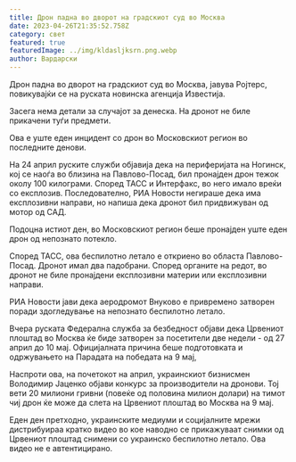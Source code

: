 ```yaml
---
title: Дрон падна во дворот на градскиот суд во Москва
date: 2023-04-26T21:35:52.758Z
category: свет
featured: true
featuredImage: ../img/kldasljksrn.png.webp
author: Вардарски
---
```


Дрон падна во дворот на градскиот суд во Москва, јавува Ројтерс, повикувајќи се на руската новинска агенција Известија.

Засега нема детали за случајот за денеска. На дронот не биле прикачени туѓи предмети.

Ова е уште еден инцидент со дрон во Московскиот регион во последните денови.

На 24 април руските служби објавија дека на периферијата на Ногинск, кој се наоѓа во близина на Павлово-Посад, бил пронајден дрон тежок околу 100 килограми. Според ТАСС и Интерфакс, во него имало вреќи со експлозив. Последователно, РИА Новости негираше дека има експлозивни направи, но напиша дека дронот бил придвижуван од мотор од САД.

Подоцна истиот ден, во Московскиот регион беше пронајден уште еден дрон од непознато потекло.

Според ТАСС, ова беспилотно летало е откриено во областа Павлово-Посад. Дронот имал два падобрани. Според органите на редот, во дронот не биле пронајдени експлозивни материи или експлозивни направи.

РИА Новости јави дека аеродромот Внуково е привремено затворен поради здогледување на непознато беспилотно летало.

Вчера руската Федерална служба за безбедност објави дека Црвениот плоштад во Москва ќе биде затворен за посетители две недели - од 27 април до 10 мај. Официјалната причина беше подготовката и одржувањето на Парадата на победата на 9 мај,

Наспроти ова, на почетокот на април, украинскиот бизнисмен Володимир Јаценко објави конкурс за производители на дронови. Тој вети 20 милиони гривни (повеќе од половина милион долари) на тимот чиј дрон ќе може да слета на Црвениот плоштад во Москва на 9 мај.

Еден ден претходно, украинските медиуми и социјалните мрежи дистрибуираа кратко видео во кое наводно се прикажуваат снимки од Црвениот плоштад снимени со украинско беспилотно летало. Ова видео не е автентицирано.
